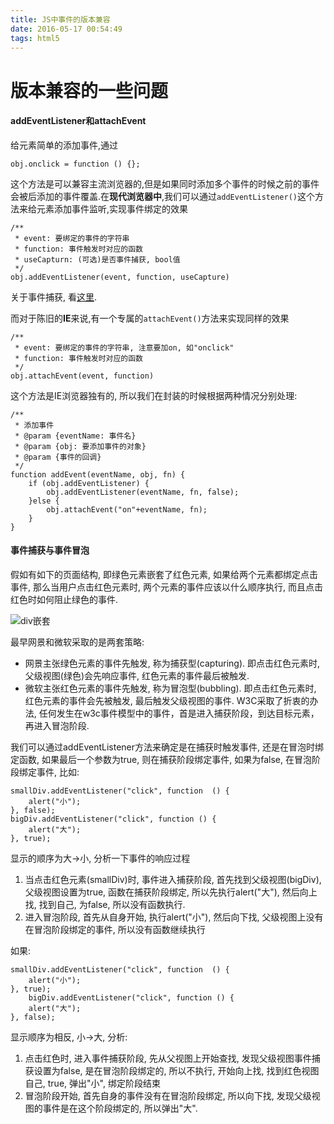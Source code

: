 ```yaml
---
title: JS中事件的版本兼容
date: 2016-05-17 00:54:49
tags: html5
---
```

# 版本兼容的一些问题

#### addEventListener和attachEvent

给元素简单的添加事件,通过

	obj.onclick = function () {};

这个方法是可以兼容主流浏览器的,但是如果同时添加多个事件的时候之前的事件会被后添加的事件覆盖.在**现代浏览器中**,我们可以通过`addEventListener()`这个方法来给元素添加事件监听,实现事件绑定的效果

<!-- more -->

	/**
	 * event: 要绑定的事件的字符串
	 * function: 事件触发时对应的函数
	 * useCapturn: (可选)是否事件捕获, bool值
	 */
	obj.addEventListener(event, function, useCapture)

关于事件捕获, 看[这里](#事件捕获与事件冒泡).

而对于陈旧的**IE**来说,有一个专属的`attachEvent()`方法来实现同样的效果

	/**
	 * event: 要绑定的事件的字符串, 注意要加on, 如"onclick"
	 * function: 事件触发时对应的函数
	 */
	obj.attachEvent(event, function)

这个方法是IE浏览器独有的, 所以我们在封装的时候根据两种情况分别处理:

	/**
 	 * 添加事件
 	 * @param {eventName: 事件名}	
 	 * @param {obj: 要添加事件的对象}
 	 * @param {事件的回调}
	 */
	function addEvent(eventName, obj, fn) {
		if (obj.addEventListener) {
			obj.addEventListener(eventName, fn, false);
		}else {
			obj.attachEvent("on"+eventName, fn);
		}
	}

#### 事件捕获与事件冒泡
<span id="jump"></span>
假如有如下的页面结构, 即绿色元素嵌套了红色元素, 如果给两个元素都绑定点击事件, 那么当用户点击红色元素时, 两个元素的事件应该以什么顺序执行, 而且点击红色时如何阻止绿色的事件.

![div嵌套](http://7xr09w.com1.z0.glb.clouddn.com/capture.png)

最早网景和微软采取的是两套策略:

* 网景主张绿色元素的事件先触发, 称为捕获型(capturing). 即点击红色元素时, 父级视图(绿色)会先响应事件, 红色元素的事件最后被触发.
* 微软主张红色元素的事件先触发, 称为冒泡型(bubbling). 即点击红色元素时, 红色元素的事件会先被触发, 最后触发父级视图的事件.
W3C采取了折衷的办法, 任何发生在w3c事件模型中的事件，首是进入捕获阶段，到达目标元素，再进入冒泡阶段.

我们可以通过addEventListener方法来确定是在捕获时触发事件, 还是在冒泡时绑定函数, 如果最后一个参数为true, 则在捕获阶段绑定事件, 如果为false, 在冒泡阶段绑定事件, 比如:

	smallDiv.addEventListener("click", function  () {
		alert("小");
	}, false);
	bigDiv.addEventListener("click", function () {
		alert("大");
	}, true); 

显示的顺序为大->小, 分析一下事件的响应过程

1. 当点击红色元素(smallDiv)时, 事件进入捕获阶段, 首先找到父级视图(bigDiv), 父级视图设置为true, 函数在捕获阶段绑定, 所以先执行alert("大"), 然后向上找, 找到自己, 为false, 所以没有函数执行.
2. 进入冒泡阶段, 首先从自身开始, 执行alert("小"), 然后向下找, 父级视图上没有在冒泡阶段绑定的事件, 所以没有函数继续执行

如果:

	smallDiv.addEventListener("click", function  () {
		alert("小");
	}, true);
		bigDiv.addEventListener("click", function () {
		alert("大");
	}, false);

显示顺序为相反, 小->大, 分析:

1. 点击红色时, 进入事件捕获阶段, 先从父视图上开始查找, 发现父级视图事件捕获设置为false, 是在冒泡阶段绑定的, 所以不执行, 开始向上找, 找到红色视图自己, true, 弹出"小", 绑定阶段结束
2. 冒泡阶段开始, 首先自身的事件没有在冒泡阶段绑定, 所以向下找, 发现父级视图的事件是在这个阶段绑定的, 所以弹出"大".











